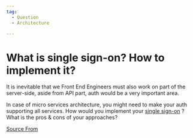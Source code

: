```yaml
---
tag:
  - Question
  - Architecture

---
```

  
# What is single sign-on? How to implement it?

It is inevitable that we Front End Engineers must also work on part of the server-side, aside from API part, auth would be a very important area.

In case of micro services architecture, you might need to make your auth supporting all services. How would you implement your [single sign-on](https://www.cloudflare.com/learning/access-management/what-is-sso/) ? What is the pros & cons of your approaches?


[Source From](https://bigfrontend.dev/question/What-is-single-sign-on-How-to-implement-it)

  